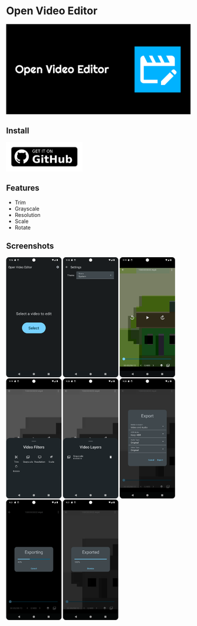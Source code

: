 # Open Video Editor
<img src="./metadata/en-US/images/featureGraphicDark.png" alt="Feature graphic" width="500">

## Install
[<img src="./assets/get-it-on-github.png" alt='Get it on GitHub' height="80">](https://github.com/devhyper/open-video-editor/releases/latest)

## Features
- Trim
- Grayscale
- Resolution
- Scale
- Rotate

## Screenshots
<p float="left">
    <img src="./metadata/en-US/images/phoneScreenshots/1.png" alt="Phone screenshot 1" width="150">
    <img src="./metadata/en-US/images/phoneScreenshots/2.png" alt="Phone screenshot 2" width="150">
    <img src="./metadata/en-US/images/phoneScreenshots/3.png" alt="Phone screenshot 3" width="150">
    <img src="./metadata/en-US/images/phoneScreenshots/4.png" alt="Phone screenshot 4" width="150">
    <img src="./metadata/en-US/images/phoneScreenshots/5.png" alt="Phone screenshot 5" width="150">
    <img src="./metadata/en-US/images/phoneScreenshots/6.png" alt="Phone screenshot 6" width="150">
    <img src="./metadata/en-US/images/phoneScreenshots/7.png" alt="Phone screenshot 7" width="150">
    <img src="./metadata/en-US/images/phoneScreenshots/8.png" alt="Phone screenshot 8" width="150">
</p>
